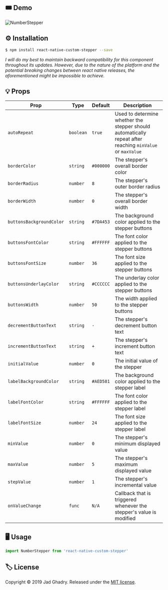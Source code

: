 ## 🎟 Demo

![NumberStepper](https://github.com/jadghadry/react-native-custom-stepper/raw/master/resources/NumberStepper.gif)

## ⚙️ Installation

```bash
$ npm install react-native-custom-stepper --save
```

*I will do my best to maintain backward compatibility for this component throughout its updates. However, due to the nature of the platform and the potential breaking changes between react native releases, the aforementioned might be impossible to achieve.*



## 💡 Props

| Prop                     | Type      | Default   | Description                                                  |
| ------------------------ | --------- | --------- | ------------------------------------------------------------ |
| `autoRepeat`             | `boolean` | `true`    | Used to determine whether the stepper should automatically repeat after reaching `minValue` or `maxValue` |
| `borderColor`            | `string`  | `#000000` | The stepper's overall border color                           |
| `borderRadius`           | `number`  | `8`       | The stepper's outer border radius                            |
| `borderWidth`            | `number`  | `0`       | The stepper's overall border width                           |
| `buttonsBackgroundColor` | `string`  | `#7DA453` | The background color applied to the stepper buttons          |
| `buttonsFontColor`       | `string`  | `#FFFFFF` | The font color applied to the stepper buttons                |
| `buttonsFontSize`        | `number`  | `36`      | The font size applied to the stepper buttons                 |
| `buttonsUnderlayColor`   | `string`  | `#CCCCCC` | The underlay color applied to the stepper buttons            |
| `buttonsWidth`           | `number`  | `50`      | The width applied to the stepper buttons                     |
| `decrementButtonText`    | `string`  | `-`       | The stepper's decrement button text                          |
| `incrementButtonText`    | `string`  | `+`       | The stepper's increment button text                          |
| `initialValue` | `number`  | `0` | The initial value of the stepper |
| `labelBackgroundColor`   | `string`  | `#AED581` | The background color applied to the stepper label            |
| `labelFontColor`         | `string`  | `#FFFFFF` | The font color applied to the stepper label                  |
| `labelFontSize`          | `number`  | `24`      | The font size applied to the stepper label                   |
| `minValue`               | `number`  | `0`       | The stepper's minimum displayed value                        |
| `maxValue`               | `number`  | `5`       | The stepper's maximum displayed value                        |
| `stepValue`              | `number`  | `1`       | The stepper's incremental value                              |
| `onValueChange`          | `func`    | `N/A`     | Callback that is triggered whenever the stepper's value is modified |



## 🖥 Usage

```javascript
import NumberStepper from 'react-native-custom-stepper'
```



## 🏷 License

Copyright © 2019 Jad Ghadry. Released under the [MIT license](https://github.com/jadghadry/react-native-custom-stepper/blob/master/LICENSE).
